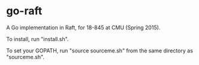 # go-raft
A Go implementation in Raft, for 18-845 at CMU (Spring 2015).

To install, run "install.sh".

To set your GOPATH, run "source sourceme.sh" from the same directory as
"sourceme.sh".
